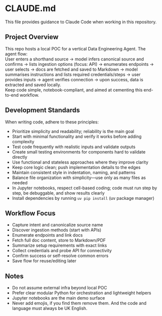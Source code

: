 # CLAUDE.md

This file provides guidance to Claude Code when working in this repository.

## Project Overview
This repo hosts a local POC for a vertical Data Engineering Agent. The agent flow:  
User enters a shorthand source → model infers canonical source and confirms → lists ingestion options (focus: API) → enumerates endpoints → user selects → docs are fetched and saved to Markdown → model summarises instructions and lists required credentials/steps → user provides inputs → agent verifies connection → upon success, data is extracted and saved locally.  
Keep code simple, notebook-compliant, and aimed at cementing this end-to-end workflow.

## Development Standards
When writing code, adhere to these principles:
- Prioritize simplicity and readability; reliability is the main goal  
- Start with minimal functionality and verify it works before adding complexity  
- Test code frequently with realistic inputs and validate outputs  
- Create small testing environments for components hard to validate directly  
- Use functional and stateless approaches where they improve clarity  
- Keep core logic clean; push implementation details to the edges  
- Maintain consistent style in indentation, naming, and patterns  
- Balance file organization with simplicity—use only as many files as needed  
- In Jupyter notebooks, respect cell-based coding; code must run step by step, be debuggable, and show results clearly  
- Install dependencies by running `uv pip install` (uv package manager)

## Workflow Focus
- Capture intent and canonicalize source name  
- Discover ingestion methods (start with APIs)  
- Enumerate endpoints and link docs  
- Fetch full doc content, store to Markdown/PDF  
- Summarize setup requirements with exact links  
- Collect credentials and probe API for connectivity  
- Confirm success or self-resolve common errors  
- Save flow for reuse/editing later  

## Notes
- Do not assume external infra beyond local POC  
- Prefer clear modular Python for orchestration and lightweight helpers  
- Jupyter notebooks are the main demo surface  
- Never add emojis, if you find them remove them. And the code and language must always be UK English.